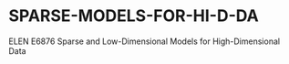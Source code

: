 # SPARSE-MODELS-FOR-HI-D-DA
 ELEN E6876 Sparse and Low-Dimensional Models for High-Dimensional Data

